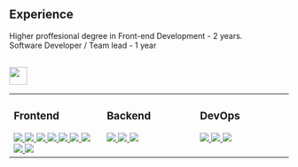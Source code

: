 <!-- <img width=100% src="https://github.com/Sigvel/Sigvel/assets/89355439/59cd323c-c229-455d-b6da-b0641c6fe3ad" /> -->

## Experience
Higher proffesional degree in Front-end Development - 2 years.<br>
Software Developer / Team lead - 1 year

<br>
<!-- New skills Template -->
<img src="https://raw.githubusercontent.com/rahulbanerjee26/githubProfileReadmeGenerator/main/gifs/code.gif" width=32px height=32px>
<table><tr><td valign="top" width="33%">



### Frontend  
<div>
  <a href="https://reactjs.org/" target="_blank">
    <img src="https://skillicons.dev/icons?i=react" />
  </a> 
  <a href="https://getbootstrap.com/docs/3.4/javascript/" target="_blank">
    <img src="https://skillicons.dev/icons?i=bootstrap" />
  </a> 
  <a href="https://tailwindcss.com/" target="_blank">
    <img src="https://skillicons.dev/icons?i=tailwind" />
  </a> 
  <a href="https://www.w3school.com/css/" target="_blank">
    <img src="https://skillicons.dev/icons?i=css" />
  </a> 
  <a href="https://en.wikipedia.org/wiki/HTML5" target="_blank">
    <img src="https://skillicons.dev/icons?i=html" />
  </a> 
  <a href="https://www.javascript.com/" target="_blank">
    <img src="https://skillicons.dev/icons?i=js" />
  </a>
  <a href="https://skillicons.dev" target="_blank">
    <img src="https://skillicons.dev/icons?i=sass" />
  </a>
  <a href="https://wordpress.com" target="_blank">
    <img src="https://skillicons.dev/icons?i=wordpress" />
  </a>
  <a href="https://jestjs.io/" target="_blank">
    <img src="https://skillicons.dev/icons?i=jest" />
  </a>
</div>

</td><td valign="top" width="33%">

### Backend  
<div>   
  <a href="https://www.javascript.com/" target="_blank">
    <img src="https://skillicons.dev/icons?i=js" />
  </a>
  <a href="https://nodejs.org/en/" target="_blank">
    <img src="https://skillicons.dev/icons?i=nodejs" />
  </a>
  <a href="https://wordpress.com" target="_blank">
    <img src="https://skillicons.dev/icons?i=wordpress" />
  </a>
</div>

</td><td valign="top" width="33%">


### DevOps  
<div>
  <a href="https://git-scm.com/" target="_blank">
    <img src="https://skillicons.dev/icons?i=git" />
  </a>
  <a href="https://www.gnu.org/software/bash/" target="_blank">
    <img src="https://skillicons.dev/icons?i=bash" />
  </a>
  <a href="https://docs.github.com/en/actions" target="_blank">
    <img src="https://skillicons.dev/icons?i=githubactions" />
  </a>
</div>

</td></tr></table>  

<br/>

<!-- 
## Connect with me  
<div align="center">
<a href="https://moesera-dev.netlify.app/" target="_blank">
<img src=https://img.shields.io/badge/Portfolio-%23000000.svg?style=for-the-badge&logo=firefox&logoColor=#FF7139 alt="Portfolio" style="margin-bottom: 5px"/>
</a>
<a href="https://linkedin.com/in/sigvel" target="_blank">
<img src=https://img.shields.io/badge/linkedin-%231E77B5.svg?&style=for-the-badge&logo=linkedin&logoColor=white alt=linkedin style="margin-bottom: 5px;" />
</a>
<a href="https://discord.com/users/214084196040179715">
<img src=https://img.shields.io/badge/Pandä-%237289DA.svg?style=for-the-badge&amp;logo=discord&amp;logoColor=white style="max-width: 100%;">
</a>
</div>  
-->
<br/>  
